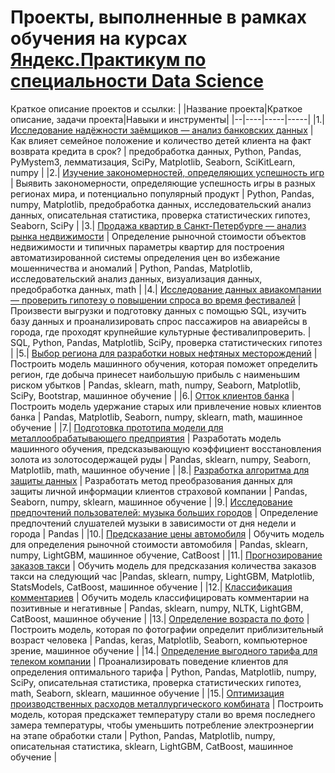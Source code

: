 # Проекты, выполненные в рамках обучения на курсах [Яндекс.Практикум по специальности Data Science](https://praktikum.yandex.ru/data-scientist/)

Краткое описание проектов и ссылки:
| |Название проекта|Краткое описание, задачи проекта|Навыки и инструменты|
|--|----|-----|-----|
|1.| [Исследование надёжности заёмщиков — анализ банковских данных](https://github.com/Gorbachenkoia/Yandex.Praktikum_DS_Projects/tree/main/1_credit_scoring) | Как влияет семейное положение и количество детей клиента на факт возврата кредита в срок? | предобработка данных, Python, Pandas, PyMystem3, лемматизация, SciPy, Matplotlib, Seaborn, SciKitLearn, numpy |
|2.| [Изучение закономерностей, определяющих успешность игр](https://github.com/Gorbachenkoia/Yandex.Praktikum_DS_Projects/tree/main/2_computer_game_success_analysis) | Выявить закономерности, определяющие успешность игры в разных регионах мира,  и потенциально популярный продукт | Python, Pandas, numpy, Matplotlib, предобработка данных, исследовательский анализ данных, описательная статистика, проверка статистических гипотез, Seaborn, SciPy |
|3.| [Продажа квартир в Санкт-Петербурге — анализ рынка недвижимости](https://github.com/Gorbachenkoia/Yandex.Praktikum_DS_Projects/tree/main/3_apartments_sale) | Определение рыночной стоимости объектов недвижимости и типичных параметры квартир для построения автоматизированной системы определения цен во избежание мошенничества и аномалий | Python, Pandas, Matplotlib, исследовательский анализ данных, визуализация данных, предобработка данных, math |
|4.| [Исследование данных авиакомпании — проверить гипотезу о повышении спроса во время фестивалей](https://github.com/Gorbachenkoia/Yandex.Praktikum_DS_Projects/tree/main/4_hypothesis_testing) | Произвести выгрузки и подготовку данных с помощью SQL, изучить базу данных и проанализировать спрос пассажиров на авиарейсы в города, где проходят крупнейшие культурные фестивалипроверить. | SQL, Python, Pandas, Matplotlib, SciPy, проверка статистических гипотез |
|5.| [Выбор региона для разработки новых нефтяных месторождений](https://github.com/Gorbachenkoia/Yandex.Praktikum_DS_Projects/tree/main/5_oil_production) | Построить модель машинного обучения, которая поможет определить регион, где добыча принесет наибольшую прибыль с наименьшим риском убытков | Pandas, sklearn, math, numpy, Seaborn, Matplotlib, SciPy, Bootstrap, машинное обучение |
|6.| [Отток клиентов банка](https://github.com/Gorbachenkoia/Yandex.Praktikum_DS_Projects/tree/main/6_customer_churn) | Построить модель удержание старых или привлечение новых клиентов банка | Pandas, Matplotlib, Seaborn, numpy, sklearn, math, машинное обучение |
|7.| [Подготовка прототипа модели для металлообрабатывающего предприятия](https://github.com/Gorbachenkoia/Yandex.Praktikum_DS_Projects/tree/main/7_gold_recovery_prediction) | Разработать модель машинного обучения, предсказывающую коэффициент восстановления золота из золотосодержащей руды | Pandas, sklearn, numpy, Seaborn, Matplotlib, math, машинное обучение |
|8.| [Разработка алгоритма для защиты данных](https://github.com/Gorbachenkoia/Yandex.Praktikum_DS_Projects/tree/main/8_PI_protection) | Разработать метод преобразования данных для защиты личной информации клиентов страховой компании | Pandas, Seaborn, numpy, sklearn, машинное обучение |
|9.| [Исследование предпочтений пользователей: музыка больших городов](https://github.com/Gorbachenkoia/Yandex.Praktikum_DS_Projects/tree/main/9_music_city) | Определение предпочтений слушателей музыки в зависимости от дня недели и города | Pandas |
|10.| [Предсказание цены автомобиля](https://github.com/Gorbachenkoia/Yandex.Praktikum_DS_Projects/tree/main/10_car_price_predictions) | Обучить модель для определения рыночной стоимости автомобиля | Pandas, sklearn, numpy, LightGBM, машинное обучение, CatBoost |
|11.| [Прогнозирование заказов такси](https://github.com/Gorbachenkoia/Yandex.Praktikum_DS_Projects/tree/main/11_taxi_orders_forecast) | Обучить модель для предсказания количества заказов такси на следующий час |Pandas, sklearn, numpy, LightGBM, Matplotlib, StatsModels, CatBoost, машинное обучение |
|12.| [Классификация комментариев](https://github.com/Gorbachenkoia/Yandex.Praktikum_DS_Projects/tree/main/12_toxic_comments) | Обучить модель классифицировать комментарии на позитивные и негативные | Pandas, sklearn, numpy, NLTK, LightGBM, CatBoost, машинное обучение |
|13.| [Определение возраста по фото](https://github.com/Gorbachenkoia/Yandex.Praktikum_DS_Projects/tree/main/13_age_determination) | Построить модель, которая по фотографии определит приблизительный возраст человека | Pandas, keras, Matplotlib, Seaborn, компьютерное зрение, машинное обучение |
|14.| [Определение выгодного тарифа для телеком компании](https://github.com/Gorbachenkoia/Yandex.Praktikum_DS_Projects/tree/main/14_mobile_tarifs_analytics) | Проанализировать поведение клиентов для определения оптимального тарифа | Python, Pandas, Matplotlib, numpy, SciPy, описательная статистика, проверка статистических гипотез, math, Seaborn, sklearn, машинное обучение |
|15.| [Оптимизация производственных расходов металлургического комбината](https://github.com/Gorbachenkoia/Yandex.Praktikum_DS_Projects/tree/main/15_final_steel) | Построить модель, которая предскажет температуру стали во время последнего замера температуры, чтобы уменьшить потребление электроэнергии на этапе обработки стали | Python, Pandas, Matplotlib, numpy, описательная статистика, sklearn, LightGBM, CatBoost, машинное обучение |

